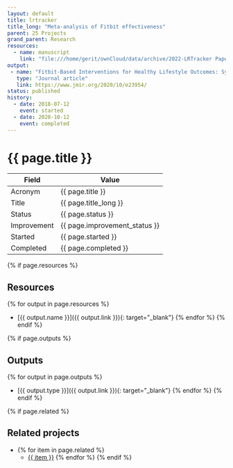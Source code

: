 ```yaml
---
layout: default
title: lrtracker
title_long: "Meta-analysis of Fitbit effectiveness"
parent: 25 Projects
grand_parent: Research
resources:
  - name: manuscript
    link: "file:///home/gerit/ownCloud/data/archive/2022-LRTracker Paper"
output:
 - name: "Fitbit-Based Interventions for Healthy Lifestyle Outcomes: Systematic Review and Meta-Analysis"
   type: "Journal article"
   link: https://www.jmir.org/2020/10/e23954/
status: published
history:
  - date: 2018-07-12
    event: started
  - date: 2020-10-12
    event: completed
---
```


# {{ page.title }}

Field               | Value
------------------- | ----------------------------------
Acronym             | {{ page.title }}
Title               | {{ page.title_long }}
Status              | {{ page.status }}
Improvement         | {{ page.improvement_status }}
Started             | {{ page.started }}
Completed           | {{ page.completed }}

{% if page.resources %}
## Resources

  {% for output in page.resources %}
  - [{{ output.name }}]({{ output.link }}){: target="_blank"}
  {% endfor %}
{% endif %}

{% if page.outputs %}
## Outputs

  {% for output in page.outputs %}
  - [{{ output.type }}]({{ output.link }}){: target="_blank"}
  {% endfor %}
{% endif %}

{% if page.related %}
## Related projects 

- {% for item in page.related %}
  - <a href="{{ item }}">{{ item }}</a>
{% endfor %}
{% endif %}
